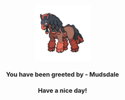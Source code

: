 <p align="center">
            <img src="https://raw.githubusercontent.com/PokeAPI/sprites/master/sprites/pokemon/750.png" width="150" height="150">
          </p>
          <h3 align="center">You have been greeted by - <b>Mudsdale</b></h3>
          <h3 align="center">Have a nice day!</h3>
        
